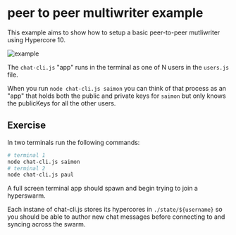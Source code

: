 # peer to peer multiwriter example

This example aims to show how to setup a basic
peer-to-peer mutliwriter using Hypercore 10.

![example](https://user-images.githubusercontent.com/8385/159972114-e06dcc52-4ca8-4d4b-84aa-583995c10844.gif)

The `chat-cli.js` "app" runs in the terminal as
one of N users in the `users.js` file.

When you run `node chat-cli.js saimon` you can
think of that process as an "app" that holds
both the public and private keys for `saimon`
but only knows the publicKeys for all the other
users.


## Exercise

In two terminals run the following commands:

```bash
# terminal 1
node chat-cli.js saimon
# terminal 2
node chat-cli.js paul
```

A full screen terminal app should spawn and begin trying to
join a hyperswarm.

Each instane of chat-cli.js stores its hypercores in `./state/${username}`
so you should be able to author new chat messages before connecting
to and syncing across the swarm.
